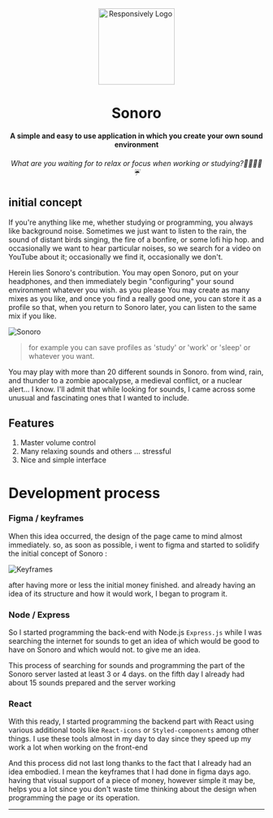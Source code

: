 <div align="center">
  <img src="http://imgfz.com/i/TtKsRgJ.png" alt="Responsively Logo" width="150">
  <h1>Sonoro</h1>
  <strong>A simple and easy to use application in which you create your own sound environment</strong>
  <h6> What are you waiting for to relax or focus when working or studying?👨‍💻🌊🔥☔</h6>
</div>

## initial concept

If you're anything like me, whether studying or programming, you always like background noise. Sometimes we just want to listen to the rain, the sound of distant birds singing, the fire of a bonfire, or some lofi hip hop. and occasionally we want to hear particular noises, so we search for a video on YouTube about it; occasionally we find it, occasionally we don't.

Herein lies Sonoro's contribution. You may open Sonoro, put on your headphones, and then immediately begin "configuring" your sound environment whatever you wish. as you please You may create as many mixes as you like, and once you find a really good one, you can store it as a profile so that, when you return to Sonoro later, you can listen to the same mix if you like.

![Sonoro](http://imgfz.com/i/AUXFNY7.png)

>for example you can save profiles as 'study' or 'work' or 'sleep' or whatever you want.

You may play with more than 20 different sounds in Sonoro. from wind, rain, and thunder to a zombie apocalypse, a medieval conflict, or a nuclear alert... I know. I'll admit that while looking for sounds, I came across some unusual and fascinating ones that I wanted to include.

## Features
1. Master volume control
2. Many relaxing sounds and others ... stressful
3. Nice and simple interface

# Development process

### Figma / keyframes

When this idea occurred, the design of the page came to mind almost immediately. so, as soon as possible, i went to figma and started to solidify the initial concept of Sonoro :

![Keyframes](http://imgfz.com/i/8iEZGeN.png)

after having more or less the initial money finished. and already having an idea of its structure and how it would work, I began to program it.

### Node / Express

So I started programming the back-end with Node.js `Express.js` while I was searching the internet for sounds to get an idea of which would be good to have on Sonoro and which would not. to give me an idea.

This process of searching for sounds and programming the part of the Sonoro server lasted at least 3 or 4 days. on the fifth day I already had about 15 sounds prepared and the server working

### React

With this ready, I started programming the backend part with React using various additional tools like `React-icons` or `Styled-components` among other things. I use these tools almost in my day to day since they speed up my work a lot when working on the front-end

And this process did not last long thanks to the fact that I already had an idea embodied. I mean the keyframes that I had done in figma days ago. having that visual support of a piece of money, however simple it may be, helps you a lot since you don't waste time thinking about the design when programming the page or its operation.

<hr/>
